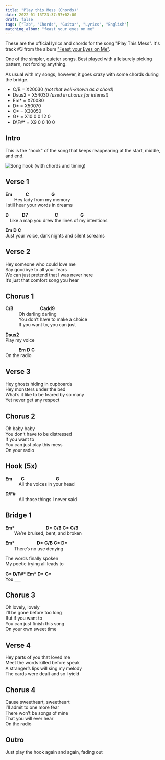 ```yaml
---
title: "Play this Mess (Chords)"
date: 2022-01-13T23:37:57+02:00
draft: false
tags: ["Tab", "Chords", "Guitar", "Lyrics", "English"]
matching_album: "feast your eyes on me"
---
```


These are the official lyrics and chords for the song "Play This Mess". It's track #3 from the album ["Feast your Eyes on Me"](/albums/feast-your-eyes-on-me). 

One of the simpler, quieter songs. Best played with a leisurely picking pattern, not forcing anything.

As usual with my songs, however, it goes crazy with some chords during the bridge.
* C/B = X20030 _(not that well-known as a chord)_
* Dsus2 = X54030 _(used in chorus for interest)_
* Em\* = X70080
* D\* = X50070
* C\* = X30050
* G\* = X10 0 0 12 0
* D\F#\* = X9 0 0 10 0

## Intro
This is the "hook" of the song that keeps reappearing at the start, middle, and end.

![Song hook (with chords and timing)](/tab-play-this-mess.png)

## Verse 1
**Em**&emsp;&emsp;&emsp;**C**&emsp;&emsp;&emsp;&emsp;&emsp;**G**  
&emsp;&emsp;Hey lady from my memory  
I still hear your words in dreams

**D**&emsp;&emsp;&emsp;**D7**&emsp;&emsp;&emsp;&emsp;&emsp;&emsp;**C**&emsp;&emsp;&emsp;&emsp;&emsp;**G**  
&emsp;Like a map you drew the lines of my intentions

**Em**		**D**		**C**  
Just your voice, dark nights and silent screams

## Verse 2
Hey someone who could love me  
Say goodbye to all your fears  
We can just pretend that I was never here  
It’s just that comfort song you hear

## Chorus 1
**C/B**&emsp;&emsp;&emsp;&emsp;&emsp;&emsp;**Cadd9**  
&emsp;&emsp;&emsp;Oh darling darling  
&emsp;&emsp;&emsp;You don’t have to make a choice  
&emsp;&emsp;&emsp;If you want to, you can just  

**Dsus2**  
Play my voice

&emsp;&emsp;&emsp;**Em** **D** **C**  
On the radio

## Verse 3
Hey ghosts hiding in cupboards  
Hey monsters under the bed  
What’s it like to be feared by so many  
Yet never get any respect

## Chorus 2
Oh baby baby  
You don’t have to be distressed  
If you want to  
You can just play this mess  
On your radio

## Hook (5x)
**Em**&emsp;&emsp;**C**&emsp;&emsp;&emsp;&emsp;&emsp;&emsp;&emsp;**G**  
&emsp;&emsp;&emsp;All the voices in your head

**D/F#**  
&emsp;&emsp;&emsp;All those things I never said

## Bridge 1
**Em\***&emsp;&emsp;&emsp;&emsp;&emsp;&emsp;&emsp;**D\*** **C/B** **C\*** **C/B**  
&emsp;&emsp;We’re bruised, bent, and broken

**Em\***&emsp;&emsp;&emsp;&emsp;&emsp;**D\*** **C/B** **C\*** **D\***  
&emsp;&emsp;There’s no use denying

The words finally spoken  
My poetic trying all leads to

**G\*** **D/F#\*** **Em\*** **D\*** **C\***  
You ___

## Chorus 3
Oh lovely, lovely  
I’ll be gone before too long  
But if you want to  
You can just finish this song  
On your own sweet time

## Verse 4
Hey parts of you that loved me  
Meet the words killed before speak  
A stranger’s lips will sing my melody  
The cards were dealt and so I yield  

## Chorus 4
Cause sweetheart, sweetheart  
I’ll admit to one more fear  
There won’t be songs of mine  
That you will ever hear  
On the radio  

## Outro
Just play the hook again and again, fading out
